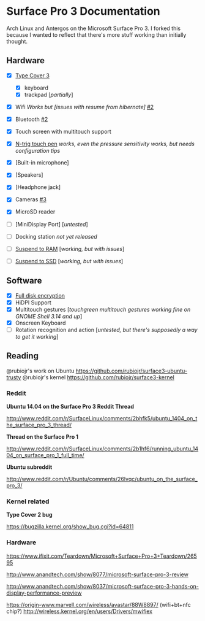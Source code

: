 # Surface Pro 3 Documentation

Arch Linux and Antergos on the Microsoft Surface Pro 3. I forked this because I wanted to reflect that there's more stuff working than initially thought.

## Hardware

* [x] [Type Cover 3][#1]
  * [x] keyboard
  * [x] trackpad [*partially*]
* [x] Wifi *Works but [issues with resume from hibernate]* [#2]
* [x] Bluetooth [#2]
* [x] Touch screen with multitouch support
* [x] [N-trig touch pen][#8] *works, even the pressure sensitivity works, but needs configuration tips*
* [x] [Built-in microphone]
* [x] [Speakers]
* [x] [Headphone jack]
* [x] Cameras [#3]
* [x] MicroSD reader
* [ ] [MiniDisplay Port] [*untested*]
* [ ] Docking station *not yet released*
* [ ] [Suspend to RAM][#2] [*working, but with issues*]
* [ ] [Suspend to SSD][#2] [*working, but with issues*]


## Software

* [x] [Full disk encryption][#7]
* [x] HiDPI Support
* [x] Multitouch gestures [*touchgreen multitouch gestures working fine on GNOME Shell 3.14 and up*]
* [x] Onscreen Keyboard
* [ ] Rotation recognition and action [*untested, but there's supposedly a way to get it working*]

[#1]: https://github.com/Vistaus/surface3-arch-antergoslinux/issues/1
[#2]: https://github.com/Vistaus/surface3-arch-antergoslinux/issues/2
[#3]: https://github.com/Vistaus/surface3-arch-antergoslinux/issues/3
[#4]: https://github.com/nuclearsandwich/surface3-archlinux/issues/4
[#5]: https://github.com/nuclearsandwich/surface3-archlinux/issues/5
[#6]: https://github.com/nuclearsandwich/surface3-archlinux/issues/6
[#7]: https://github.com/nuclearsandwich/surface3-archlinux/issues/7
[#8]: https://github.com/nuclearsandwich/surface3-archlinux/issues/8


## Reading

@rubiojr's work on Ubuntu https://github.com/rubiojr/surface3-ubuntu-trusty
@rubiojr's kernel https://github.com/rubiojr/surface3-kernel

### Reddit

**Ubuntu 14.04 on the Surface Pro 3 Reddit Thread**

http://www.reddit.com/r/SurfaceLinux/comments/2bhfk5/ubuntu_1404_on_the_surface_pro_3_thread/

**Thread on the Surface Pro 1**

http://www.reddit.com/r/SurfaceLinux/comments/2b1hf6/running_ubuntu_1404_on_surface_pro_1_full_time/

**Ubuntu subreddit**

http://www.reddit.com/r/Ubuntu/comments/26lvqc/ubuntu_on_the_surface_pro_3/

### Kernel related

**Type Cover 2 bug**

https://bugzilla.kernel.org/show_bug.cgi?id=64811

### Hardware

https://www.ifixit.com/Teardown/Microsoft+Surface+Pro+3+Teardown/26595

http://www.anandtech.com/show/8077/microsoft-surface-pro-3-review

http://www.anandtech.com/show/8037/microsoft-surface-pro-3-hands-on-display-performance-preview

https://origin-www.marvell.com/wireless/avastar/88W8897/ (wifi+bt+nfc chip?)
http://wireless.kernel.org/en/users/Drivers/mwifiex
